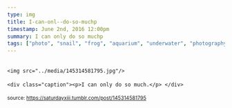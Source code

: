 ```yaml
---
type: img
title: I-can-onl--do-so-muchp
timestamp: June 2nd, 2016 12:00pm
summary: I can only do so muchp 
tags: ["photo", "snail", "frog", "aquarium", "underwater", "photography"]
---
```


                
                
                
                                                                                        <img src="../media/145314581795.jpg"/>
                                                                                          <div class="caption"><p>I can only do so much.</p> </div>
                                    
                
                
                
                
                                
<small>source: https://saturdayxiii.tumblr.com/post/145314581795</small>